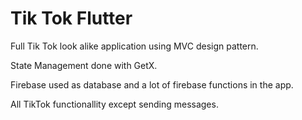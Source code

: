 # Tik Tok Flutter

Full Tik Tok look alike application using MVC design pattern.

State Management done with GetX.

Firebase used as database and a lot of firebase functions in the app.

All TikTok functionallity except sending messages.



